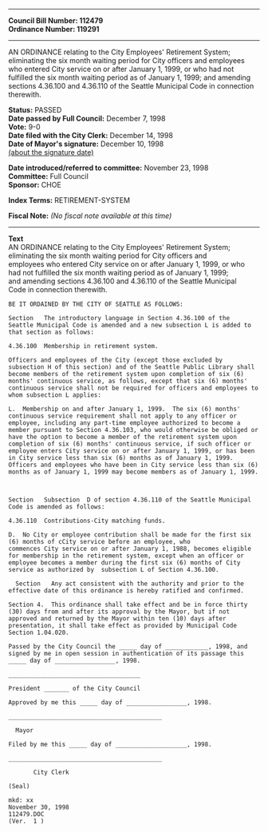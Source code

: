* * * * *  
  
**Council Bill Number: [](#h0)[](#h2)112479**   
**Ordinance Number: 119291**  
  
* * * * *  
  
AN ORDINANCE relating to the City Employees' Retirement System; eliminating the six month waiting period for City officers and employees who entered City service on or after January 1, 1999, or who had not fulfilled the six month waiting period as of January 1, 1999; and amending sections 4.36.100 and 4.36.110 of the Seattle Municipal Code in connection therewith.  
  
**Status:** PASSED   
**Date passed by Full Council:** December 7, 1998   
**Vote:** 9-0   
**Date filed with the City Clerk:** December 14, 1998   
**Date of Mayor's signature:** December 10, 1998   
[(about the signature date)](/~public/approvaldate.htm)   
  
  
**Date introduced/referred to committee:** November 23, 1998   
**Committee:** Full Council   
**Sponsor:** CHOE   
  
**Index Terms:** RETIREMENT-SYSTEM  
  
**Fiscal Note:** *(No fiscal note available at this time)*  
  
* * * * *  
  
**Text**  
    AN ORDINANCE relating to the City Employees' Retirement System;  
    eliminating the six month waiting period for City officers and  
    employees who entered City service on or after January 1, 1999, or who  
    had not fulfilled the six month waiting period as of January 1, 1999;  
    and amending sections 4.36.100 and 4.36.110 of the Seattle Municipal  
    Code in connection therewith.  
  
    BE IT ORDAINED BY THE CITY OF SEATTLE AS FOLLOWS:  
  
    Section   The introductory language in Section 4.36.100 of the  
    Seattle Municipal Code is amended and a new subsection L is added to  
    that section as follows:  
  
    4.36.100  Membership in retirement system.  
  
    Officers and employees of the City (except those excluded by  
    subsection H of this section) and of the Seattle Public Library shall  
    become members of the retirement system upon completion of six (6)  
    months' continuous service, as follows, except that six (6) months'  
    continuous service shall not be required for officers and employees to  
    whom subsection L applies:  
  
    L.  Membership on and after January 1, 1999.  The six (6) months'  
    continuous service requirement shall not apply to any officer or  
    employee, including any part-time employee authorized to become a  
    member pursuant to Section 4.36.103, who would otherwise be obliged or  
    have the option to become a member of the retirement system upon  
    completion of six (6) months' continuous service, if such officer or  
    employee enters City service on or after January 1, 1999, or has been  
    in City service less than six (6) months as of January 1, 1999.  
    Officers and employees who have been in City service less than six (6)  
    months as of January 1, 1999 may become members as of January 1, 1999.  
  
  
  
    Section   Subsection  D of section 4.36.110 of the Seattle Municipal  
    Code is amended as follows:  
  
    4.36.110  Contributions-City matching funds.  
  
    D.  No City or employee contribution shall be made for the first six  
    (6) months of cCity service before an employee, who  
    commences City service on or after January 1, 1988, becomes eligible  
    for membership in the retirement system, except when an officer or  
    employee becomes a member during the first six (6) months of City  
    service as authorized by  subsection L of Section 4.36.100.  
  
      Section   Any act consistent with the authority and prior to the  
    effective date of this ordinance is hereby ratified and confirmed.  
  
    Section 4.  This ordinance shall take effect and be in force thirty  
    (30) days from and after its approval by the Mayor, but if not  
    approved and returned by the Mayor within ten (10) days after  
    presentation, it shall take effect as provided by Municipal Code  
    Section 1.04.020.  
  
    Passed by the City Council the _____ day of ____________, 1998, and  
    signed by me in open session in authentication of its passage this  
    _____ day of _________________, 1998.  
  
    _____________________________________  
  
    President _______ of the City Council  
  
    Approved by me this _____ day of _________________, 1998.  
  
    ___________________________________________  
  
      Mayor  
  
    Filed by me this _____ day of ____________________, 1998.  
  
    ___________________________________________  
  
           City Clerk  
  
    (Seal)  
  
    mkd: xx  
    November 30, 1998  
    112479.DOC  
    (Ver.  1 )  
